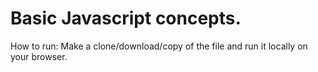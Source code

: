 # Basic Javascript concepts.

How to run:
Make a clone/download/copy of the file and run it locally on your browser.
